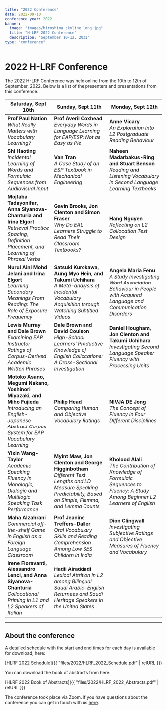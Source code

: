 ```yaml
---
title: "2022 Conference"
date: 2022-09-10
conference_year: 2022
banner:
  image: "images/hiroshima_skyline_long.jpg"
  title: "H-LRF 2022 Conference"
  description: "September 10-12, 2021"
type: "conference"
---
```


<div class="conference-info-section">
  <h1>2022 H-LRF Conference</h1>
  <p>The 2022 H-LRF Conference was held online from the 10th to 12th of September, 2022. Below is a list of the presenters and presentations from this conference.</p>
</div>

| Saturday, Sept 10th | Sunday, Sept 11th | Monday, Sept 12th |
|-------------------------|------------------------|----------------------|
| **Prof Paul Nation**<br>*What Really Matters with Vocabulary Learning?* | **Prof Averil Coxhead**<br>*Everyday Words in Language Learning for EAP/ESP: Not as Easy as Pie* | **Anne Vicary**<br>*An Exploration Into L2 Postgraduate Reading Behaviour* |
| **Shi Haoting**<br>*Incidental Learning of Words and Formulaic Sequences from Audiovisual Input* | **Van Tran**<br>*A Case Study of an ESP Textbook in Mechanical Engineering* | **Naheen Madarbakus-Ring and Stuart Benson**<br>*Reading and Listening Vocabulary in Second Language Learning Textbooks* |
| **Mojtaba Tadayonifar, Anna Siyanova-Chanturia and Irina Elgort**<br>*Retrieval Practice Spacing, Definition Placement, and Learning of Phrasal Verbs* | **Gavin Brooks, Jon Clenton and Simon Fraser**<br>*Why Do EAL Learners Struggle to Read Their Classroom Textbooks?* | **Hang Nguyen**<br>*Reflecting on L2 Collocation Test Design* |
| **Nurul Aini Mohd Jelani and Irina Elgort**<br>*Learning Secondary Meanings From Reading: The Role of Exposure Frequency* | **Satsuki Kurokawa, Aung Myo Hein, and Takumi Uchihara**<br>*A Meta-analysis of Incidental Vocabulary Acquisition through Watching Subtitled Videos* | **Angela Maria Fenu**<br>*A Study Investigating Word Association Behaviour in People with Acquired Language and Communication Disorders* |
| **Lewis Murray and Dale Brown**<br>*Examining EAP Instructor Ratings of Corpus-Derived Academic Written Phrases* | **Dale Brown and David Coulson**<br>*High-School Learners' Productive Knowledge of English Collocations: A Cross-Sectional Investigation* | **Daniel Hougham, Jon Clenton and Takumi Uchihara**<br>*Investigating Second Language Speaker Fluency with Processing Units* |
| **Motoko Asano, Megumi Nakano, Yoshinori Miyazaki, and Miho Fujieda**<br>*Introducing an English-Japanese Abstract Corpus System for EAP Vocabulary Learning* | **Philip Head**<br>*Comparing Human and Objective Vocabulary Ratings* | **NIVJA DE Jong**<br>*The Concept of Fluency in Four Different Disciplines* |
| **Yixin Wang-Taylor**<br>*Academic Speaking Fluency in Monologic, Dialogic and Multilogic Speaking Task Performance* | **Myint Maw, Jon Clenton and George Higginbotham**<br>*Different Text Lengths and LD Measure Speaking Predictability, Based on Simple, Flemma, and Lemma Counts* | **Kholood Alali**<br>*The Contribution of Knowledge of Formulaic Sequences to Fluency: A Study Among Beginner L2 Learners of English* |
| **Maha Alzahrani**<br>*Commercial off-the-shelf Game in English as a Foreign Language Classroom* | **Prof Jeanine Treffers-Daller**<br>*Oral Vocabulary Skills and Reading Comprehension Among Low SES Children in India* | **Dion Clingwall**<br>*Investigating Subjective Ratings and Objective Measures of Fluency and Vocabulary* |
| **Irene Fioravanti, Alessandro Lenci, and Anna Siyanova-Chanturia**<br>*Collocational Priming in L1 and L2 Speakers of Italian* | **Hadil Alraddadi**<br>*Lexical Attrition in L2 among Bilingual Saudi Arabic-English Returnees and Saudi Heritage Speakers in the United States* | |

---

## About the conference

A detailed schedule with the start and end times for each day is available for download, here:

[HLRF 2022 Schedule]({{ "files/2022/HLRF_2022_Schedule.pdf" | relURL }})

You can download the book of abstracts from here:

[HLRF 2022 Book of Abstracts]({{ "files/2022/HLRF_2022_Abstracts.pdf" | relURL }})

The conference took place via Zoom. If you have questions about the conference you can get in touch with us <a href="https://forms.gle/dNqFScXZk2F7qMpP7" target="_blank">here</a>.